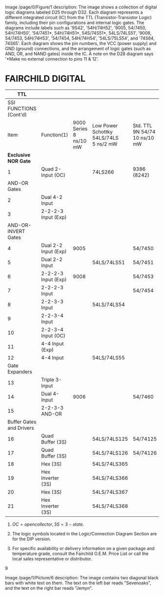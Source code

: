 Image /page/0/Figure/1 description: The image shows a collection of digital logic diagrams labeled D25 through D32. Each diagram represents a different integrated circuit (IC) from the TTL (Transistor-Transistor Logic) family, including their pin configurations and internal logic gates. The diagrams include labels such as '9S42', '54H/74H52', '9005, 54/7450, 54H/74H50', '54/7451\*, 54H/74H51\*, 54S/74S51\*, 54LS/74LS51', '9008, 54/7453, 54H/74H53', '54/7454, 54H/74H54', '54LS/75LS54', and '74S64, 74S65'. Each diagram shows the pin numbers, the VCC (power supply) and GND (ground) connections, and the arrangement of logic gates (such as AND, OR, and NAND gates) inside the IC. A note on the D28 diagram says '\*Make no external connection to pins 11 & 12'.

# FAIRCHILD DIGITAL

| TTL                       |                      |                              |                                                 |                                     |                                     |                                                 |                                |             |
|---------------------------|----------------------|------------------------------|-------------------------------------------------|-------------------------------------|-------------------------------------|-------------------------------------------------|--------------------------------|-------------|
| SSI FUNCTIONS (Cont'd)    |                      |                              |                                                 |                                     |                                     |                                                 |                                |             |
| Item                      | Function(1)          | 9000<br>Series<br>8 ns/10 mW | Low Power<br>Schottky<br>54LS/74LS<br>5 ns/2 mW | Std. TTL<br>9N 54/74<br>10 ns/10 mW | High Speed<br>54H/74H<br>6 ns/22 mW | High Speed<br>Schottky<br>54S/74S<br>3 ns/19 mW | Logic/Connection<br>Diagram(2) | Packages(3) |
| <b>Exclusive NOR Gate</b> |                      |                              |                                                 |                                     |                                     |                                                 |                                |             |
| 1                         | Quad 2-Input (OC)    |                              | 74LS266                                         | 9386<br>(8242)                      |                                     |                                                 | D94                            | 31,6A,9A    |
| AND-OR Gates              |                      |                              |                                                 |                                     |                                     |                                                 |                                |             |
| 2                         | Dual 4-2 Input       |                              |                                                 |                                     |                                     | 9S42                                            | D25                            | 4L,6B,9B    |
| 3                         | 2-2-2-3 Input (Exp)  |                              |                                                 |                                     | 54H/74H52                           |                                                 | D26                            | 31,6A,9A    |
| AND-OR-INVERT Gates       |                      |                              |                                                 |                                     |                                     |                                                 |                                |             |
| 4                         | Dual 2-2 Input (Exp) | 9005                         |                                                 | 54/7450                             | 54H/74H50                           |                                                 | D27                            | 31,6A,9A    |
| 5                         | Dual 2-2 Input       |                              | 54LS/74LS51                                     | 54/7451                             | 54H/74H51                           | 54S/74S51                                       | D28                            | 31,6A,9A    |
| 6                         | 2-2-2-3 Input (Exp)  | 9008                         |                                                 | 54/7453                             | 54H/74H53                           |                                                 | D29                            | 31,6A,9A    |
| 7                         | 2-2-2-3 Input        |                              |                                                 | 54/7454                             | 54H/74H54                           |                                                 | D30                            | 31,6A,9A    |
| 8                         | 2-2-3-3 Input        |                              | 54LS/74LS54                                     |                                     |                                     |                                                 | D31                            | 31,6A,9A    |
| 9                         | 2-2-3-4 Input        |                              |                                                 |                                     |                                     | 74S64                                           | D32                            | 6A,9A       |
| 10                        | 2-2-3-4 Input (OC)   |                              |                                                 |                                     |                                     | 74S65                                           | D32                            | 6A,9A       |
| 11                        | 4-4 Input (Exp)      |                              |                                                 |                                     | 54H/74H55                           |                                                 | D33                            | 31,6A,9A    |
| 12                        | 4-4 Input            |                              | 54LS/74LS55                                     |                                     |                                     |                                                 | D34                            | 31,6A,9A    |
| Gate Expanders            |                      |                              |                                                 |                                     |                                     |                                                 |                                |             |
| 13                        | Triple 3-Input       |                              |                                                 |                                     | 54H/74H61                           |                                                 | D35                            | 31,6A,9A    |
| 14                        | Dual 4-Input         | 9006                         |                                                 | 54/7460                             | 54H/74H60                           |                                                 | D36                            | 31,6A,9A    |
| 15                        | 2-2-3-3 AND-OR       |                              |                                                 |                                     | 54H/74H62                           |                                                 | D37                            | 31,6A,9A    |
| Buffer Gates and Drivers  |                      |                              |                                                 |                                     |                                     |                                                 |                                |             |
| 16                        | Quad Buffer (3S)     |                              | 54LS/74LS125                                    | 54/74125                            |                                     |                                                 | D66                            | 31,6A,9A    |
| 17                        | Quad Buffer (3S)     |                              | 54LS/74LS126                                    | 54/74126                            |                                     |                                                 | D67                            | 31,6A,9A    |
| 18                        | Hex (3S)             |                              | 54LS/74LS365                                    |                                     |                                     |                                                 | D68                            | 4L,6B,9B    |
| 19                        | Hex Inverter (3S)    |                              | 54LS/74LS366                                    |                                     |                                     |                                                 | D69                            | 4L,6B,9B    |
| 20                        | Hex (3S)             |                              | 54LS/74LS367                                    |                                     |                                     |                                                 | D70                            | 4L,6B,9B    |
| 21                        | Hex Inverter (3S)    |                              | 54LS/74LS368                                    |                                     |                                     |                                                 | D71                            | 4L,6B,9B    |

1.  $OC = open collector, 3S = 3-state.$ 

2. The logic symbols located in the Logic/Connection Diagram Section are for the DIP version.

3. For specific availability or delivery information on a given package and temperature grade, consult the Fairchild O.E.M. Price List or call the local sales representative or distributor.

9

Image /page/1/Picture/6 description: The image contains two diagonal black bars with white text on them. The text on the left bar reads "Sevenoaks", and the text on the right bar reads "Jemyn".